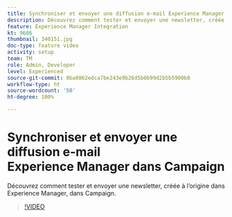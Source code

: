 ```yaml
---
title: Synchroniser et envoyer une diffusion e-mail Experience Manager dans Campaign
description: Découvrez comment tester et envoyer une newsletter, créée à lʼorigine dans Experience Manager, dans Campaign.
feature: Experience Manager Integration
kt: 9606
thumbnail: 340151.jpg
doc-type: feature video
activity: setup
team: TM
role: Admin, Developer
level: Experienced
source-git-commit: 9ba0862edca7be243e9b26d5b0b99d2b5b5900b0
workflow-type: ht
source-wordcount: '50'
ht-degree: 100%

---
```


# Synchroniser et envoyer une diffusion e-mail Experience Manager dans Campaign

Découvrez comment tester et envoyer une newsletter, créée à lʼorigine dans Experience Manager, dans Campaign.

>[!VIDEO](https://video.tv.adobe.com/v/340151?quality=12)
